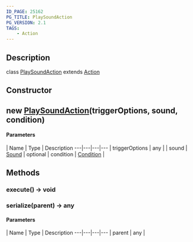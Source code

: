 ```yaml
---
ID_PAGE: 25162
PG_TITLE: PlaySoundAction
PG_VERSION: 2.1
TAGS:
    - Action
---
```

## Description

class [PlaySoundAction](/classes/3.1/PlaySoundAction) extends [Action](/classes/3.1/Action)



## Constructor

## new [PlaySoundAction](/classes/3.1/PlaySoundAction)(triggerOptions, sound, condition)



#### Parameters
 | Name | Type | Description
---|---|---|---
 | triggerOptions | any | 
 | sound | [Sound](/classes/3.1/Sound) | 
optional | condition | [Condition](/classes/3.1/Condition) | 
## Methods

### execute() &rarr; void


### serialize(parent) &rarr; any



#### Parameters
 | Name | Type | Description
---|---|---|---
 | parent | any | 

